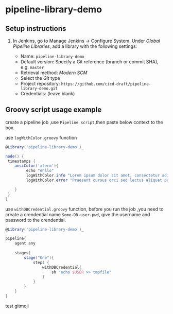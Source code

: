 # pipeline-library-demo


## Setup instructions

1. In Jenkins, go to Manage Jenkins &rarr; Configure System. Under _Global Pipeline Libraries_, add a library with the following settings:

    - Name: `pipeline-library-demo`
    - Default version: Specify a Git reference (branch or commit SHA), e.g. `master`
    - Retrieval method: _Modern SCM_
    - Select the _Git_ type
    - Project repository: `https://github.com/cicd-draft/pipeline-library-demo.git`
    - Credentials: (leave blank)



## Groovy script usage  example

create a pipeline job ,use `Pipeline script`,then paste below context to the box.

use `logWithColor.groovy` function

```groovy
@Library('pipeline-library-demo')_

node() {
 timestamps {
    ansiColor('xterm'){
         echo "ehllo"
         logWithColor.info "Lorem ipsum dolor sit amet, consectetur adipiscing elit."
         logWithColor.error "Praesent cursus orci sed lectus aliquet pretium."

    }
 }
}
```

use `withDBCredential.groovy` function, before you run the job ,you need to create a crendential name `Some-DB-user-pwd`, give the username and password to the crendential.

```groovy
@Library('pipeline-library-demo')_

pipeline{
    agent any
    
    stages{
        stage("One"){
            steps {
                withDBCredential{
                    sh "echo $USER >> tmpfile"
                }
            }
        }
    }
}
```

test gitmoji
